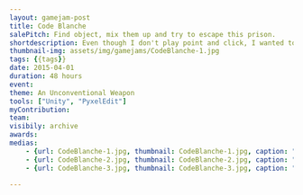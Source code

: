 ```yaml
---
layout: gamejam-post
title: Code Blanche
salePitch: Find object, mix them up and try to escape this prison.
shortdescription: Even though I don't play point and click, I wanted to make one. Made me understand the whole concept of \"moon logic\". With my 3 different ending that almost no player found, for a small level.
thumbnail-img: assets/img/gamejams/CodeBlanche-1.jpg
tags: {{tags}}
date: 2015-04-01
duration: 48 hours
event: 
theme: An Unconventional Weapon
tools: ["Unity", "PyxelEdit"]
myContribution: 
team: 
visibily: archive
awards: 
medias: 
    - {url: CodeBlanche-1.jpg, thumbnail: CodeBlanche-1.jpg, caption: "Starting jail cell."}
    - {url: CodeBlanche-2.jpg, thumbnail: CodeBlanche-2.jpg, caption: "Breaking the light bulb gives the item that allows to lockpick."}
    - {url: CodeBlanche-3.jpg, thumbnail: CodeBlanche-3.jpg, caption: "Picking up the Swiss Knife, a tool to transform other items."}

---
```



